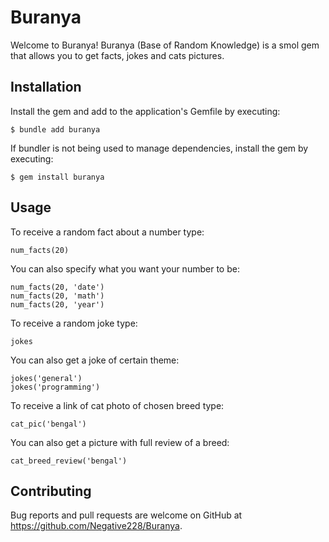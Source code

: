 # Buranya

Welcome to Buranya! Buranya (Base of Random Knowledge) is a smol gem that allows you to get facts, jokes and cats pictures.

## Installation

Install the gem and add to the application's Gemfile by executing:

    $ bundle add buranya

If bundler is not being used to manage dependencies, install the gem by executing:

    $ gem install buranya

## Usage
To receive a random fact about a number type:
    
    num_facts(20)

You can also specify what you want your number to be:

    num_facts(20, 'date')
    num_facts(20, 'math')
    num_facts(20, 'year')

To receive a random joke type:

    jokes

You can also get a joke of certain theme:

    jokes('general')
    jokes('programming')

To receive a link of cat photo of chosen breed type:

    cat_pic('bengal')

You can also get a picture with full review of a breed:

    cat_breed_review('bengal')
    
## Contributing

Bug reports and pull requests are welcome on GitHub at https://github.com/Negative228/Buranya.